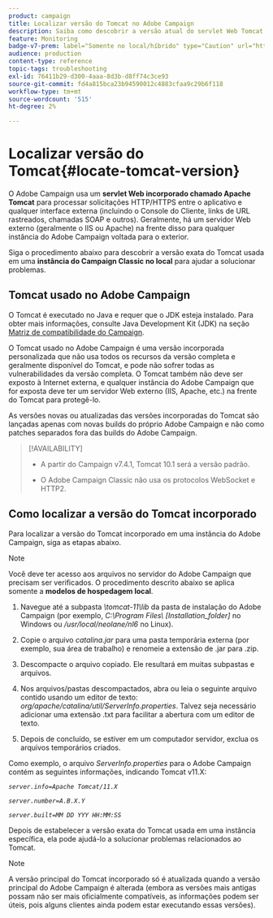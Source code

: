 ```yaml
---
product: campaign
title: Localizar versão do Tomcat no Adobe Campaign
description: Saiba como descobrir a versão atual do servlet Web Tomcat incorporado usado em uma instância do Adobe Campaign
feature: Monitoring
badge-v7-prem: label="Somente no local/híbrido" type="Caution" url="https://experienceleague.adobe.com/docs/campaign-classic/using/installing-campaign-classic/architecture-and-hosting-models/hosting-models-lp/hosting-models.html?lang=pt-BR" tooltip="Aplica-se somente a implantações locais e híbridas"
audience: production
content-type: reference
topic-tags: troubleshooting
exl-id: 76411b29-d300-4aaa-8d3b-d8ff74c3ce93
source-git-commit: fd4a815bca23b94590012c4883cfaa9c29b6f118
workflow-type: tm+mt
source-wordcount: '515'
ht-degree: 2%

---
```


# Localizar versão do Tomcat{#locate-tomcat-version}

O Adobe Campaign usa um **servlet Web incorporado chamado Apache Tomcat** para processar solicitações HTTP/HTTPS entre o aplicativo e qualquer interface externa (incluindo o Console do Cliente, links de URL rastreados, chamadas SOAP e outros). Geralmente, há um servidor Web externo (geralmente o IIS ou Apache) na frente disso para qualquer instância do Adobe Campaign voltada para o exterior.

Siga o procedimento abaixo para descobrir a versão exata do Tomcat usada em uma **instância do Campaign Classic no local** para ajudar a solucionar problemas.

## Tomcat usado no Adobe Campaign

O Tomcat é executado no Java e requer que o JDK esteja instalado. Para obter mais informações, consulte Java Development Kit (JDK) na seção [Matriz de compatibilidade do Campaign](../../rn/using/compatibility-matrix.md).

O Tomcat usado no Adobe Campaign é uma versão incorporada personalizada que não usa todos os recursos da versão completa e geralmente disponível do Tomcat, e pode não sofrer todas as vulnerabilidades da versão completa. O Tomcat também não deve ser exposto à Internet externa, e qualquer instância do Adobe Campaign que for exposta deve ter um servidor Web externo (IIS, Apache, etc.) na frente do Tomcat para protegê-lo.

As versões novas ou atualizadas das versões incorporadas do Tomcat são lançadas apenas com novas builds do próprio Adobe Campaign e não como patches separados fora das builds do Adobe Campaign.

>[!AVAILABILITY]
>
>
>* A partir do Campaign v7.4.1, Tomcat 10.1 será a versão padrão.
>
>* O Adobe Campaign Classic não usa os protocolos WebSocket e HTTP2.
>


## Como localizar a versão do Tomcat incorporado

Para localizar a versão do Tomcat incorporado em uma instância do Adobe Campaign, siga as etapas abaixo.

>[!NOTE]
>
>Você deve ter acesso aos arquivos no servidor do Adobe Campaign que precisam ser verificados. O procedimento descrito abaixo se aplica somente a **modelos de hospedagem local**.

1. Navegue até a subpasta *\tomcat-11\lib* da pasta de instalação do Adobe Campaign (por exemplo, *C:\Program Files\ [Installation_folder]* no Windows ou */usr/local/neolane/nl6* no Linux).

1. Copie o arquivo *catalina.jar* para uma pasta temporária externa (por exemplo, sua área de trabalho) e renomeie a extensão de .jar para .zip.

1. Descompacte o arquivo copiado. Ele resultará em muitas subpastas e arquivos.

1. Nos arquivos/pastas descompactados, abra ou leia o seguinte arquivo contido usando um editor de texto: *org/apache/catalina/util/ServerInfo.properties*. Talvez seja necessário adicionar uma extensão .txt para facilitar a abertura com um editor de texto.

1. Depois de concluído, se estiver em um computador servidor, exclua os arquivos temporários criados.

Como exemplo, o arquivo *ServerInfo.properties* para o Adobe Campaign contém as seguintes informações, indicando Tomcat v11.X:

*`server.info=Apache Tomcat/11.X`*

*`server.number=A.B.X.Y`*

*`server.built=MM DD YYY HH:MM:SS`*

Depois de estabelecer a versão exata do Tomcat usada em uma instância específica, ela pode ajudá-lo a solucionar problemas relacionados ao Tomcat.

>[!NOTE]
>
>A versão principal do Tomcat incorporado só é atualizada quando a versão principal do Adobe Campaign é alterada (embora as versões mais antigas possam não ser mais oficialmente compatíveis, as informações podem ser úteis, pois alguns clientes ainda podem estar executando essas versões).
>

